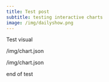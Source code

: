 ```yaml
---
title: Test post
subtitle: testing interactive charts
image: /img/dailyshow.png
---
```


Test visual

/img/chart.json

/img/chart.json


      

end of test
